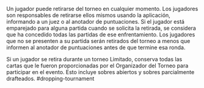 Un jugador puede retirarse del torneo en cualquier momento. Los jugadores son responsables de retirarse ellos mismos usando la aplicación, informando a un juez o al anotador de puntuaciones. Si el jugador está emparejado para alguna partida cuando se solicita la retirada, se considera que ha concedido todas las partidas de ese enfrentamiento. Los jugadores que no se presenten a su partida serán retirados del torneo a menos que informen al anotador de puntuaciones antes de que termine esa ronda.

Si un jugador se retira durante un torneo Limitado, conserva todas las cartas que le fueron proporcionadas por el Organizador del Torneo para participar en el evento. Esto incluye sobres abiertos y sobres parcialmente drafteados.
#dropping-tournament